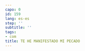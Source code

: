 ```yaml
---
capo: 0
id: 159
lang: es-es
step: ''
subtitle: ''
tags:
- com
title: TE HE MANIFESTADO MI PECADO
---
```

